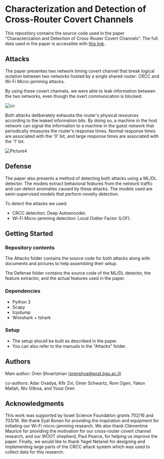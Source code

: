# Characterization and Detection of Cross-Router Covert Channels

This repository contains the source code used in the paper "Characterization and Detection of Cross-Router Covert Channels". The full data used in the paper is accessible with [this link](https://drive.google.com/drive/folders/1h1lWvswOnmDA2hYyrrAQ5CUjDiv0dTMG?usp=sharing).

## Attacks

The paper presentes two network timing covert channel that break logical isolation between two networks hosted by a single shared router: CRCC and Wi-Fi Micro-jamming attacks. 

By using these covert channels, we were able to leak information between the two networks, even though the overt communication is blocked.

![cc](https://user-images.githubusercontent.com/61083859/205455862-e2faf627-cf7e-4e89-8b2e-e0fb57b14c29.PNG)

Both attacks deliberately exhausta the router's physical resources according to the leaked information bits. By doing so, a machine in the host network can signal the information to a machine in the guest network that periodically measures the router's response times. Normal response times are associated with the '0' bit, and large response times are associated with the '1' bit.

![Picture4](https://user-images.githubusercontent.com/61083859/204089661-7a360f3e-c750-4bcd-9677-d2a064d42f6a.png)

## Defense

The paper also presents a method of detecting both attacks using a ML/DL detector. The models extract behavioral features from the network traffic and can detect anomalies caused by these attacks. The models used are semi-supervised models that perform novelty detection.

To detect the attacks we used:

* CRCC detection: Deep Autoencoder.
* Wi-Fi Micro-jamming detection: Local Outlier Factor (LOF).

## Getting Started

### Repository contents

The Attacks folder contains the source code for both attacks along with documents and pictures to help assembling their setup.

The Defense folder contains the source code of the ML/DL detector, the feature extractor, and the actual features used in the paper.

### Dependencies

* Python 3
* Scapy
* tcpdump
* Wireshark + tshark

### Setup

* The setup should be built as described in the paper.
* You can also refer to the manuals in the "Attacks" folder.

## Authors

Main author: Oren Shvartzman (orenshva@post.bgu.ac.il)

co-authors: Adar Ovadya, Kfir Zvi, Omer Schwartz, Rom Ogen, Yakov Mallah, Niv Gilboa, and Yossi Oren

## Acknowledgments

This work was supported by Israel Science Foundation
grants 702/16 and 703/16. We thank Eyal Ronen for
providing the inspiration and equipment for initiating our
Wi-Fi micro-jamming research. We also thank Clémentine
Maurice for providing the motivation for our cross-router
covert channel research, and our WOOT shepherd, Paul
Pearce, for helping us improve the paper. Finally, we would
like to thank Yagel Netanel for designing and implementing
large parts of the CRCC attack system which was used to
collect data for this research.
